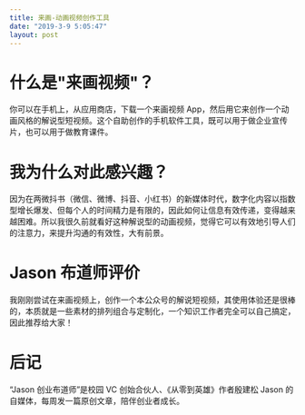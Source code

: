 ```yaml
---
title: 来画-动画视频创作工具
date: "2019-3-9 5:05:47"
layout: post
---
```


# 什么是"来画视频"？

你可以在手机上，从应用商店，下载一个来画视频 App，然后用它来创作一个动画风格的解说型短视频。这个自助创作的手机软件工具，既可以用于做企业宣传片，也可以用于做教育课件。

# 我为什么对此感兴趣？

因为在两微抖书（微信、微博、抖音、小红书）的新媒体时代，数字化内容以指数型增长爆发、但每个人的时间精力是有限的，因此如何让信息有效传递，变得越来越困难。所以我很久前就看好这种解说型的动画视频，觉得它可以有效地引导人们的注意力，来提升沟通的有效性，大有前景。

# Jason 布道师评价

我刚刚尝试在来画视频上，创作一个本公众号的解说短视频，其使用体验还是很棒的，本质就是一些素材的排列组合与定制化，一个知识工作者完全可以自己搞定，因此推荐给大家！

# 后记

“Jason 创业布道师”是校园 VC 创始合伙人、《从零到英雄》作者殷建松 Jason 的自媒体，每周发一篇原创文章，陪伴创业者成长。

